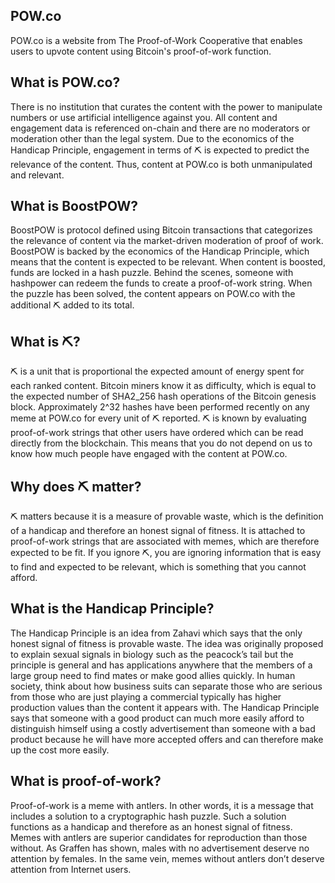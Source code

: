 ## POW.co 

POW.co is a website from The Proof-of-Work Cooperative that enables users to upvote content using Bitcoin's proof-of-work function.

## What is POW.co?

There is no institution that curates the content with the power to manipulate numbers or use artificial intelligence against you. All content and engagement data is referenced on-chain and there are no moderators or moderation other than the legal system. Due to the economics of the Handicap Principle, engagement in terms of ⛏ is expected to predict the relevance of the content. Thus, content at POW.co is both unmanipulated and relevant.

## What is BoostPOW?

BoostPOW is protocol defined using Bitcoin transactions that categorizes the relevance of content via the market-driven moderation of proof of work. BoostPOW is backed by the economics of the Handicap Principle, which means that the content is expected to be relevant. When content is boosted, funds are locked in a hash puzzle. Behind the scenes, someone with hashpower can redeem the funds to create a proof-of-work string. When the puzzle has been solved, the content appears on POW.co with the additional ⛏ added to its total.

## What is ⛏?

⛏ is a unit that is proportional the expected amount of energy spent for each ranked content. Bitcoin miners know it as difficulty, which is equal to the expected number of SHA2_256 hash operations of the Bitcoin genesis block. Approximately 2^32 hashes have been performed recently on any meme at POW.co for every unit of ⛏ reported. ⛏ is known by evaluating proof-of-work strings that other users have ordered which can be read directly from the blockchain. This means that you do not depend on us to know how much people have engaged with the content at POW.co.

## Why does ⛏ matter?

⛏ matters because it is a measure of provable waste, which is the definition of a handicap and therefore an honest signal of fitness. It is attached to proof-of-work strings that are associated with memes, which are therefore expected to be fit. If you ignore ⛏, you are ignoring information that is easy to find and expected to be relevant, which is something that you cannot afford.

## What is the Handicap Principle?

The Handicap Principle is an idea from Zahavi which says that the only honest signal of fitness is provable waste. The idea was originally proposed to explain sexual signals in biology such as the peacock’s tail but the principle is general and has applications anywhere that the members of a large group need to find mates or make good allies quickly. In human society, think about how business suits can separate those who are serious from those who are just playing a commercial typically has higher production values than the content it appears with. The Handicap Principle says that someone with a good product can much more easily afford to distinguish himself using a costly advertisement than someone with a bad product because he will have more accepted offers and can therefore make up the cost more easily.

## What is proof-of-work?

Proof-of-work is a meme with antlers. In other words, it is a message that includes a solution to a cryptographic hash puzzle. Such a solution functions as a handicap and therefore as an honest signal of fitness. Memes with antlers are superior candidates for reproduction than those without. As Graffen has shown, males with no advertisement deserve no attention by females. In the same vein, memes without antlers don’t deserve attention from Internet users.
